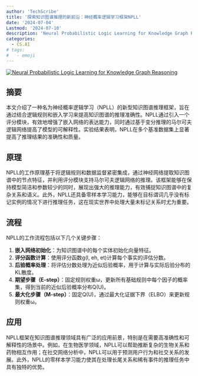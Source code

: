 ```yaml
---
author: 'TechScribe'
title: '探索知识图谱推理的新前沿：神经概率逻辑学习框架NPLL'
date: '2024-07-04'
Lastmod: '2024-07-10'
description: 'Neural Probabilistic Logic Learning for Knowledge Graph Reasoning'
categories:
  - CS.AI
# tags:
#   - emoji
---
```


[![Neural Probabilistic Logic Learning for Knowledge Graph Reasoning](https://arxiv-research-1301205113.cos.ap-guangzhou.myqcloud.com/images/2407.03704v1.pdf_0.jpg)](https://arxiv.org/abs/2407.03704v1)

## 摘要

本文介绍了一种名为神经概率逻辑学习（NPLL）的新型知识图谱推理框架，旨在通过结合逻辑规则和嵌入学习来提高知识图谱的推理准确性。NPLL通过引入一个评分模块，有效地增强了嵌入网络的表达能力，同时通过基于变分推理的马尔可夫逻辑网络提高了模型的可解释性。实验结果表明，NPLL在多个基准数据集上显著提高了推理结果的准确性和质量。<!--more-->

## 原理

NPLL的工作原理基于将逻辑规则和数据监督紧密集成，通过神经网络提取知识图谱中的节点特征，并利用评分模块支持马尔可夫逻辑网络的推理。该框架能够在保持模型简洁和参数较少的同时，展现出强大的推理能力，有效捕捉知识图谱中的复杂关系和语义。此外，NPLL还具备零样本学习能力，能够在目标谓词几乎没有标记实例的情况下进行推理任务，这在现实世界中处理大量未标记关系时尤为重要。

## 流程

NPLL的工作流程包括以下几个关键步骤：
1. **嵌入网络初始化**：为知识图谱中的每个实体初始化向量特征。
2. **评分函数计算**：使用评分函数g(l, eh, et)计算每个事实的评估分数。
3. **后验概率处理**：将评估分数处理为近似后验概率，用于计算与实际后验分布的KL散度。
4. **期望步骤（E-step）**：固定规则权重ω，更新所有基础规则中每个因子的概率集，得到当前的近似后验概率分布Q(U)。
5. **最大化步骤（M-step）**：固定Q(U)，通过最大化证据下界（ELBO）来更新规则权重ω。

## 应用

NPLL框架在知识图谱推理领域具有广泛的应用前景，特别是在需要高准确性和可解释性的场景中。例如，在生物医学领域，NPLL可以帮助推断复杂的生物关系和药物相互作用；在社交网络分析中，NPLL可以用于预测用户行为和社交关系的发展。此外，NPLL的零样本学习能力使其在处理长尾关系和稀有事件的推理任务中具有独特的优势。